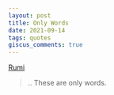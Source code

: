 ```yaml
---
layout: post
title: Only Words
date: 2021-09-14
tags: quotes
giscus_comments: true
---
```


[Rumi](https://en.wikipedia.org/wiki/Rumi)

> .. These are only words.
